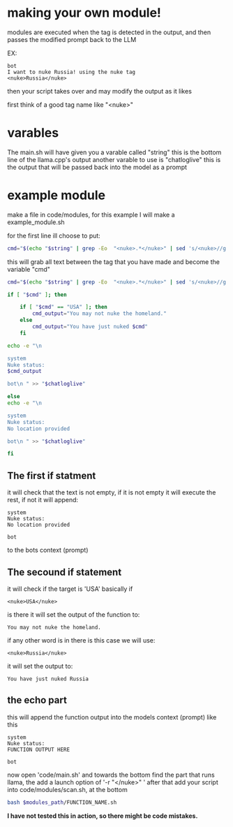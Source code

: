 # making your own module!

modules are executed when the tag is detected in the output, and then passes the modified prompt back to the LLM

EX:
```
bot
I want to nuke Russia! using the nuke tag
<nuke>Russia</nuke>
```
then your script takes over and may modify the output as it likes


first think of a good tag name like "\<nuke\>"

# varables
The main.sh will have given you a varable called "string" this is the bottom line of the llama.cpp's output
another varable to use is "chatloglive" this is the output that will be passed back into the model as a prompt

# example module
make a file in code/modules, for this example I will make a example_module.sh

for the first line ill choose to put:

```bash
cmd="$(echo "$string" | grep -Eo  "<nuke>.*</nuke>" | sed 's/<nuke>//g' | sed 's/<\/nuke>//g')"
```

this will grab all text between the tag that you have made and become the variable "cmd"

```bash
cmd="$(echo "$string" | grep -Eo  "<nuke>.*</nuke>" | sed 's/<nuke>//g' | sed 's/<\/nuke>//g')"

if [ "$cmd" ]; then 

    if [ "$cmd" == "USA" ]; then
        cmd_output="You may not nuke the homeland."
    else
        cmd_output="You have just nuked $cmd"
    fi

echo -e "\n 

system
Nuke status:
$cmd_output 

bot\n " >> "$chatloglive"

else
echo -e "\n 

system
Nuke status:
No location provided

bot\n " >> "$chatloglive"

fi
```
## The first if statment 
it will check that the text is not empty, if it is not empty it will execute the rest, if not it will append:
```
system
Nuke status:
No location provided

bot
```
to the bots context (prompt)

## The secound if statement
it will check if the target is 'USA'
basically if 
```
<nuke>USA</nuke>
```
is there it will set the output of the function to:

```
You may not nuke the homeland.
```

if any other word is in there is this case we will use:
```
<nuke>Russia</nuke>
```
it will set the output to:
```
You have just nuked Russia
```

## the echo part

this will append the function output into the models context (prompt) like this
```
system
Nuke status:
FUNCTION OUTPUT HERE

bot

```

now open 'code/main.sh' and towards the bottom find the part that runs llama, the add a launch option of '-r "\</nuke\>" '
after that add your script into code/modules/scan.sh, at the bottom
```bash
bash $modules_path/FUNCTION_NAME.sh
```


__I have not tested this in action, so there might be code mistakes.__